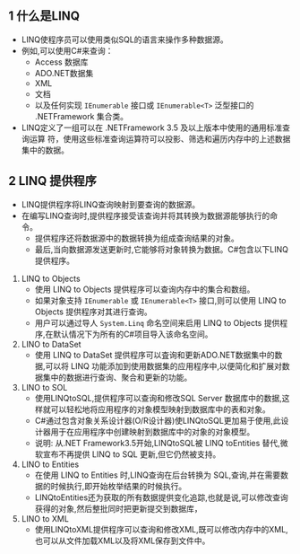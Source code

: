 ## 1 什么是LINQ
- LINQ使程序员可以使用类似SQL的语言来操作多种数据源。
- 例如,可以使用C#来查询：
    - Access 数据库
    - ADO.NET数据集
    - XML
    - 文档
    - 以及任何实现 `IEnumerable` 接口或 `IEnumerable<T>` 泛型接口的 .NETFramework 集合类。
- LINQ定义了一组可以在 .NETFramework 3.5 及以上版本中使用的通用标准查询运算
符，使用这些标准查询运算符可以投影、筛选和遍历内存中的上述数据集中的数据。

## 2 LINQ 提供程序
- LINQ提供程序将LINQ查询映射到要查询的数据源。
- 在编写LINQ查询时,提供程序接受该查询并将其转换为数据源能够执行的命令。
    - 提供程序还将数据源中的数据转换为组成查询结果的对象。
    - 最后,当向数据源发送更新时,它能够将对象转换为数据。C#包含以下LINQ 提供程序。
1. LINQ to Objects
    - 使用 LINQ to Objects 提供程序可以查询内存中的集合和数组。
    - 如果对象支持 `IEnumerable` 或 `IEnumerable<T>` 接口,则可以使用 LINQ to Objects 提供程序对其进行查询。
    - 用户可以通过导人 `System.Linq` 命名空间来启用 LINQ to Objects 提供程序,在默认情况下为所有的C#项目导入该命名空间。
2. LINO to DataSet
    - 使用 LINQ to DataSet 提供程序可以査询和更新ADO.NET数据集中的数据,可以将 LINQ 功能添加到使用数据集的应用程序中,以便简化和扩展对数据集中的数据进行查询、聚合和更新的功能。
3. LINO to SOL
    - 使用LINQtoSQL,提供程序可以查询和修改SQL Server 数据库中的数据,这样就可以轻松地将应用程序的对象模型映射到数据库中的表和对象。
    - C#通过包含对象关系设计器(O/R设计器)使LINQtoSQL更加易于使用,此设计器用于在应用程序中创建映射到数据库中的对象的对象模型。
    - 说明:
        从.NET Framework3.5开始,LINQtoSQL被 LINQ toEntities 替代,微软宣布不再提供 LINQ to SQL 更新,但它仍然被支持。
4. LINO to Entities
    - 在使用 LINQ to Entities 时,LINQ查询在后台转换为 SQL,查询,并在需要数据的时候执行,即开始枚举结果的时候执行。
    - LINQtoEntities还为获取的所有数据提供变化追踪,也就是说,可以修改查询获得的对象,然后整批同时把更新提交到数据库，
5. LINO to XML
    - 使用LINQtoXML提供程序可以查询和修改XML,既可以修改内存中的XML,也可以从文件加载XML以及将XML保存到文件中。
